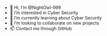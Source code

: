 - 👋 Hi, I’m @NightOwl-999
- 👀 I’m interested in Cyber Security
- 🌱 I’m currently learning about Cyber Security
- 💞️ I’m looking to collaborate on new projects
- 📫 Contact me through GitHub

<!---
Minya-Shae/Minya-Shae is a ✨ special ✨ repository because its `README.md` (this file) appears on your GitHub profile.
You can click the Preview link to take a look at your changes.
--->
